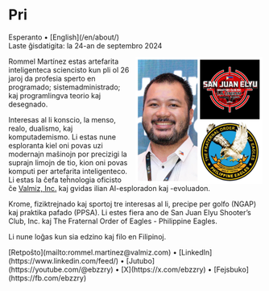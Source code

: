 Pri
===

<div class="center">Esperanto • [English](/en/about/)</div>
<div class="center">Laste ĝisdatigita: la 24-an de septembro 2024</div>

<div>
<img src="/images/site/ebzzry.png" style="float: right; width: 50%; margin: 0px 0px 0px 10px">

Rommel Martínez estas artefarita inteligenteca sciencisto kun pli ol 26 jaroj da
profesia sperto en programado; sistemadministrado; kaj programlingva teorio kaj
desegnado.

Interesas al li konscio, la menso, realo, dualismo, kaj komputademismo. Li estas
nune esploranta kiel oni povas uzi modernajn maŝinojn por precizigi la suprajn
limojn de tio, kion oni povas komputi per artefarita inteligenteco. Li estas la
ĉefa teĥnologia oficisto ĉe [Valmiz, Inc.](https://valmiz.com) kaj gvidas ilian
AI-esploradon kaj -evoluadon.

Krome, fiziktrejnado kaj sportoj tre interesas al li, precipe per golfo (NGAP)
kaj praktika pafado (PPSA). Li estes fiera ano de San Juan Elyu Shooter’s Club,
Inc. kaj The Fraternal Order of Eagles - Philippine Eagles.

Li nune loĝas kun sia edzino kaj filo en Filipinoj.
</div>
<div class="center">
[Retpoŝto](mailto:rommel.martinez@valmiz.com) • [LinkedIn](https://www.linkedin.com/feed/) • [Jutubo](https://youtube.com/@ebzzry) • [X](https://x.com/ebzzry) • [Fejsbuko](https://fb.com/ebzzry)<br>
</div>
